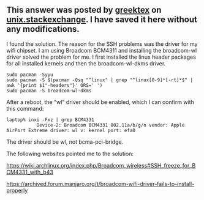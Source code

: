 This answer was posted by [greektex](https://unix.stackexchange.com/users/449362/greektex) on [unix.stackexchange](https://unix.stackexchange.com/questions/627451/unresponsive-ssh-session-in-manjaro-arch-linux-after-using-scp-rsync).
I have saved it here without any modifications.
-------------
I found the solution. The reason for the SSH problems was the driver for my wifi chipset. I am using Broadcom BCM4311 and installing the broadcom-wl driver solved the problem for me. I first installed the linux header packages for all installed kernels and then the broadcom-wl-dkms driver.
```
sudo pacman -Syyu
sudo pacman -S $(pacman -Qsq "^linux" | grep "^linux[0-9]*[-rt]*$" | awk '{print $1"-headers"}' ORS=' ')
sudo pacman -S broadcom-wl-dkms
```
After a reboot, the "wl" driver should be enabled, which I can confirm with this command:
```
laptop% inxi -Fxz | grep BCM4331
           Device-2: Broadcom BCM4331 802.11a/b/g/n vendor: Apple AirPort Extreme driver: wl v: kernel port: efa0 
```
The driver should be wl, not bcma-pci-bridge.

The following websites pointed me to the solution:

https://wiki.archlinux.org/index.php/Broadcom_wireless#SSH_freeze_for_BCM4331_with_b43

https://archived.forum.manjaro.org/t/broadcom-wifi-driver-fails-to-install-properly
